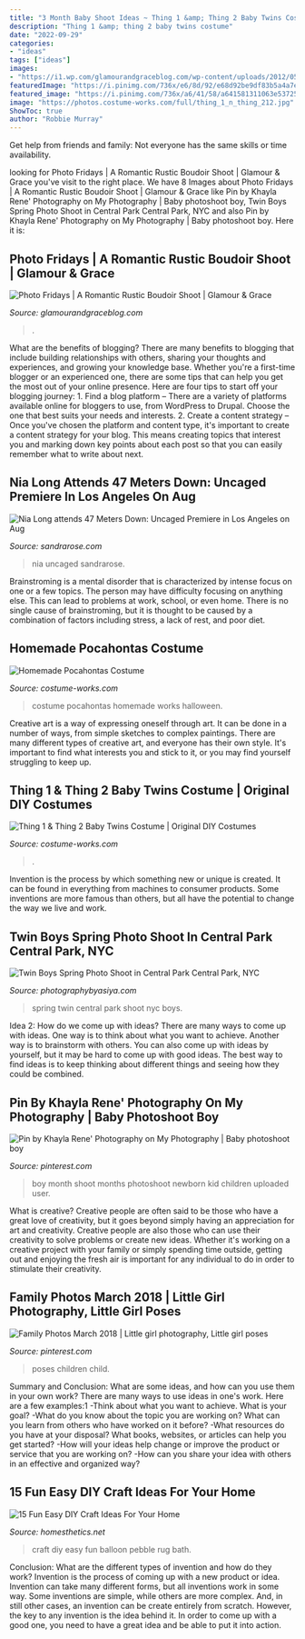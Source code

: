 ```yaml
---
title: "3 Month Baby Shoot Ideas ~ Thing 1 &amp; Thing 2 Baby Twins Costume"
description: "Thing 1 &amp; thing 2 baby twins costume"
date: "2022-09-29"
categories:
- "ideas"
tags: ["ideas"]
images:
- "https://i1.wp.com/glamourandgraceblog.com/wp-content/uploads/2012/05/Archetype-Sutdio-Inc-Rustic-Boudoir-004.jpg?resize=680%2C1020"
featuredImage: "https://i.pinimg.com/736x/e6/8d/92/e68d92be9df83b5a4a7e702d3b07db1e--learn-photography-children-photography.jpg"
featured_image: "https://i.pinimg.com/736x/a6/41/58/a641581311063e537253e69f6825a029.jpg"
image: "https://photos.costume-works.com/full/thing_1_n_thing_212.jpg"
ShowToc: true
author: "Robbie Murray"
---
```



Get help from friends and family: Not everyone has the same skills or time availability.

	

		
looking for Photo Fridays | A Romantic Rustic Boudoir Shoot | Glamour &amp; Grace you've visit to the right place. We have 8 Images about Photo Fridays | A Romantic Rustic Boudoir Shoot | Glamour &amp; Grace like Pin by Khayla Rene&#039; Photography on My Photography | Baby photoshoot boy, Twin Boys Spring Photo Shoot in Central Park Central Park, NYC and also Pin by Khayla Rene&#039; Photography on My Photography | Baby photoshoot boy. Here it is:
		
    
## Photo Fridays | A Romantic Rustic Boudoir Shoot | Glamour &amp; Grace

<img loading=lazy src="https://i1.wp.com/glamourandgraceblog.com/wp-content/uploads/2012/05/Archetype-Sutdio-Inc-Rustic-Boudoir-004.jpg?resize=680%2C1020" onerror="this.onerror=null;this.src='https://tse1.mm.bing.net/th?id=OIP.ekROVBJNhz-sfIktQ3KwngHaLH&amp;pid=15.1';" alt="Photo Fridays | A Romantic Rustic Boudoir Shoot | Glamour &amp; Grace">

_Source: glamourandgraceblog.com_

>. 

	

What are the benefits of blogging?
There are many benefits to blogging that include building relationships with others, sharing your thoughts and experiences, and growing your knowledge base. Whether you're a first-time blogger or an experienced one, there are some tips that can help you get the most out of your online presence. Here are four tips to start off your blogging journey: 1. Find a blog platform – There are a variety of platforms available online for bloggers to use, from WordPress to Drupal. Choose the one that best suits your needs and interests. 2. Create a content strategy – Once you've chosen the platform and content type, it's important to create a content strategy for your blog. This means creating topics that interest you and marking down key points about each post so that you can easily remember what to write about next. 
    
## Nia Long Attends 47 Meters Down: Uncaged Premiere In Los Angeles On Aug

<img loading=lazy src="http://sandrarose.com/wp-content/uploads/2019/08/Nia-Long-wenn36841768.jpg" onerror="this.onerror=null;this.src='https://tse1.mm.bing.net/th?id=OIP.ZNJcshDflezzHklVS4rMOAHaLJ&amp;pid=15.1';" alt="Nia Long attends 47 Meters Down: Uncaged Premiere in Los Angeles on Aug">

_Source: sandrarose.com_

>nia uncaged sandrarose. 

	

Brainstroming is a mental disorder that is characterized by intense focus on one or a few topics. The person may have difficulty focusing on anything else. This can lead to problems at work, school, or even home. There is no single cause of brainstroming, but it is thought to be caused by a combination of factors including stress, a lack of rest, and poor diet.

    
## Homemade Pocahontas Costume

<img loading=lazy src="http://photos.costume-works.com/full/pocahontas3.jpg" onerror="this.onerror=null;this.src='https://tse2.mm.bing.net/th?id=OIP.EH113BgruNm0Xg1B_APTGwHaPz&amp;pid=15.1';" alt="Homemade Pocahontas Costume">

_Source: costume-works.com_

>costume pocahontas homemade works halloween. 

	

Creative art is a way of expressing oneself through art. It can be done in a number of ways, from simple sketches to complex paintings. There are many different types of creative art, and everyone has their own style. It's important to find what interests you and stick to it, or you may find yourself struggling to keep up.

    
## Thing 1 &amp; Thing 2 Baby Twins Costume | Original DIY Costumes

<img loading=lazy src="https://photos.costume-works.com/full/thing_1_n_thing_212.jpg" onerror="this.onerror=null;this.src='https://tse4.mm.bing.net/th?id=OIP.QfghECs8vztfsRD3GhNbCAHaJ3&amp;pid=15.1';" alt="Thing 1 &amp; Thing 2 Baby Twins Costume | Original DIY Costumes">

_Source: costume-works.com_

>. 

	

Invention is the process by which something new or unique is created. It can be found in everything from machines to consumer products. Some inventions are more famous than others, but all have the potential to change the way we live and work.

    
## Twin Boys Spring Photo Shoot In Central Park Central Park, NYC

<img loading=lazy src="http://photographybyasiya.com/blog/wp-content/uploads/2017/02/central-park-spring-twin-Photographer-004.jpg" onerror="this.onerror=null;this.src='https://tse1.mm.bing.net/th?id=OIP.lBS3BEsZsscph9JywxUw7gHaLI&amp;pid=15.1';" alt="Twin Boys Spring Photo Shoot in Central Park Central Park, NYC">

_Source: photographybyasiya.com_

>spring twin central park shoot nyc boys. 

	

Idea 2: How do we come up with ideas?
There are many ways to come up with ideas. One way is to think about what you want to achieve. Another way is to brainstorm with others. You can also come up with ideas by yourself, but it may be hard to come up with good ideas. The best way to find ideas is to keep thinking about different things and seeing how they could be combined.

    
## Pin By Khayla Rene&#039; Photography On My Photography | Baby Photoshoot Boy

<img loading=lazy src="https://i.pinimg.com/736x/e6/8d/92/e68d92be9df83b5a4a7e702d3b07db1e--learn-photography-children-photography.jpg" onerror="this.onerror=null;this.src='https://tse1.mm.bing.net/th?id=OIP.xux7-kZsrM9KhjqQ7cCZBgHaKX&amp;pid=15.1';" alt="Pin by Khayla Rene&#039; Photography on My Photography | Baby photoshoot boy">

_Source: pinterest.com_

>boy month shoot months photoshoot newborn kid children uploaded user. 

	

What is creative?
Creative people are often said to be those who have a great love of creativity, but it goes beyond simply having an appreciation for art and creativity. Creative people are also those who can use their creativity to solve problems or create new ideas. Whether it's working on a creative project with your family or simply spending time outside, getting out and enjoying the fresh air is important for any individual to do in order to stimulate their creativity.

    
## Family Photos March 2018 | Little Girl Photography, Little Girl Poses

<img loading=lazy src="https://i.pinimg.com/736x/a6/41/58/a641581311063e537253e69f6825a029.jpg" onerror="this.onerror=null;this.src='https://tse1.mm.bing.net/th?id=OIP.tNTH_XTo4dQUmSu-ih4BzwAAAA&amp;pid=15.1';" alt="Family Photos March 2018 | Little girl photography, Little girl poses">

_Source: pinterest.com_

>poses children child. 

	

Summary and Conclusion: What are some ideas, and how can you use them in your own work?
There are many ways to use ideas in one's work. Here are a few examples:1 
-Think about what you want to achieve. What is your goal? 
-What do you know about the topic you are working on? What can you learn from others who have worked on it before? 
-What resources do you have at your disposal? What books, websites, or articles can help you get started? 
-How will your ideas help change or improve the product or service that you are working on? 
-How can you share your idea with others in an effective and organized way?

    
## 15 Fun Easy DIY Craft Ideas For Your Home

<img loading=lazy src="http://i1.wp.com/homesthetics.net/wp-content/uploads/2014/12/DIY-Craft-Ideas-hometshetics-11.jpg?resize=620%2C1614" onerror="this.onerror=null;this.src='https://tse4.mm.bing.net/th?id=OIP.Exs2Pvz6O_KKmAI7AqN4FAHaTR&amp;pid=15.1';" alt="15 Fun Easy DIY Craft Ideas For Your Home">

_Source: homesthetics.net_

>craft diy easy fun balloon pebble rug bath. 

	

Conclusion: What are the different types of invention and how do they work?
Invention is the process of coming up with a new product or idea. Invention can take many different forms, but all inventions work in some way. Some inventions are simple, while others are more complex. And, in still other cases, an invention can be create entirely from scratch. However, the key to any invention is the idea behind it. In order to come up with a good one, you need to have a great idea and be able to put it into action.

